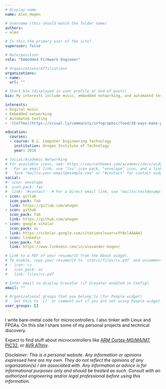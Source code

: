 ```yaml
---
# Display name
name: Alex Hogen

# Username (this should match the folder name)
authors:
- alex

# Is this the primary user of the site?
superuser: false

# Role/position
role: "Embedded Firmware Engineer"

# Organizations/Affiliations
organizations:
- name:
  url: ""

# Short bio (displayed in user profile at end of posts)
bio: My interests include music, embedded networking, and automated testing.

interests:
- Digital music
- Embedded networking
- Automated testing
- '[Coffee](https://visual.ly/community/infographic/food/38-ways-make-perfect-coffee)'

education:
  courses:
  - course: B.S. Computer Engineering Technology
    institution: Oregon Institute of Technology
    year: 2016

# Social/Academic Networking
# For available icons, see: https://sourcethemes.com/academic/docs/widgets/#icons
#   For an email link, use "fas" icon pack, "envelope" icon, and a link in the
#   form "mailto:your-email@example.com" or "#contact" for contact widget.
social:
#- icon: envelope
#  icon_pack: fas
#  link: '#contact'  # For a direct email link, use "mailto:test@example.org".
- icon: gitlab
  icon_pack: fab
  link: https://gitlab.com/ahogen
- icon: github
  icon_pack: fab
  link: https://github.com/ahogen
- icon: google-scholar
  icon_pack: ai
  link: https://scholar.google.com/citations?user=sYtNsl4AAAAJ
- icon: linkedin
  icon_pack: fab
  link: https://www.linkedin.com/in/alexander-hogen/

# Link to a PDF of your resume/CV from the About widget.
# To enable, copy your resume/CV to `static/files/cv.pdf` and uncomment the lines below.
# - icon: cv
#   icon_pack: ai
#   link: files/cv.pdf

# Enter email to display Gravatar (if Gravatar enabled in Config)
email: ""

# Organizational groups that you belong to (for People widget)
#   Set this to `[]` or comment out if you are not using People widget.
user_groups: []
---
```


I write bare-metal code for microcontrollers. I also tinker with Linux and
FPGAs. On this site I share some of my personal projects and technical
discovery.

Expect to find stuff about microcontrollers like
[ARM Cortex-M0/M4/M7](https://developer.arm.com/ip-products/processors/cortex-m),
[PIC32](https://en.wikipedia.org/wiki/PIC_microcontrollers), or
[AVR ATtiny](https://www.microchip.com/design-centers/8-bit/avr-mcus/device-selection/attiny3217).

*Disclaimer: This is a personal website. Any information or opinions expressed
here are my own. They do not reflect the opinions of any organization(s) I am
associated with. Any information or advice is for informational purposes only
and should be treated as such. Consult with an authorized engineering and/or
legal professional before using this information.*
